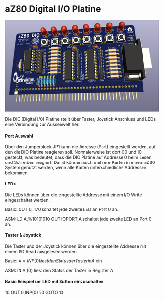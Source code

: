 # aZ80 Digital I/O Platine

<img width="640px" src="aZ80_Digital_IO.jpg" alt="Die aZ80 Digital I/O Platine" />

Die DIO (Digital I/O) Platine stellt über Taster, Joystick Anschluss und LEDs eine Verbindung zur Aussenwelt her.

#### Port Auswahl

Über den Jumperblock JP1 kann die Adresse (Port) eingestellt werden, auf den die DIO Platine reagieren soll. 
Normalerweise ist dort O0 und I0 gesteckt, was bedeutet, dass die DIO Platine auf Addresse 0 beim Lesen und Schreiben reagiert.
Damit können auch mehrere Karten in einem aZ80 System genutzt werden, wenn alle Karten unterschiedliche Addressen bekommen.

#### LEDs

Die LEDs können über die eingestellte Addresse mit einem I/O Write eingeschaltet werden. 

Basic:   OUT 0, 170             schaltet jede zweite LED an Port 0 an.

ASM:     LD      A,%10101010
         OUT     IOPORT,A       schaltet jede zweite LED an Port 0 an.

#### Taster & Joystick

Die Taster und der Joystick können über die eingestellte Addresse mit einem I/O Read ausgelesen werden.

Basic:   A$=INP(0)     liest den Status der Taster in A$ ein

ASM:     IN A,(0)      liest den Status der Taster in Register A

#### Basic Beispiel um LED mit Button einzuschalten

 10 OUT 0,INP(0)
 20 GOTO 10
